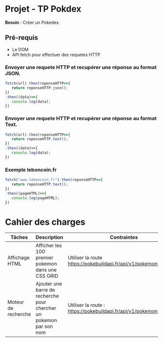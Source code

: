 # Projet - TP Pokdex
**Besoin** : Créer un Pokedex.

## Pré-requis
- Le DOM
 - API fetch pour effectuer des requetes HTTP
 ### Envoyer une requete HTTP et recupérer une réponse au format JSON.
 ```js
 fetch(url).then(reponseHTTP=>{
    return reponseHTTP.json();
 })
 .then((data)=>{
    console.log(data);
 })
 ```
### Envoyer une requete HTTP et recupérer une réponse au format Text.
 ```js
 fetch(url).then(reponseHTTP=>{
    return reponseHTTP.text();
 })
 .then((data)=>{
    console.log(data);
 })
 ```
 ### Exemple leboncoin.fr

 ```js
 fetch("www.leboncoin.fr").then(reponseHTTP=>{
    return reponseHTTP.text();
 })
 .then((pageHTML)=>{
    console.log(pageHTML);
 })
 ```

# Cahier des charges
|Tâches| Description | Contraintes |
|---|---|---|
|Affichage HTML| Afficher les 100 premier pokemon dans une CSS GRID| Utiliser la route https://pokebuildapi.fr/api/v1/pokemon/limit/100|
|Moteur de recherche| Ajouter une barre de recherche pour chercher un pokemon par son nom| Utiliser la route : https://pokebuildapi.fr/api/v1/pokemon/Gruikui |
